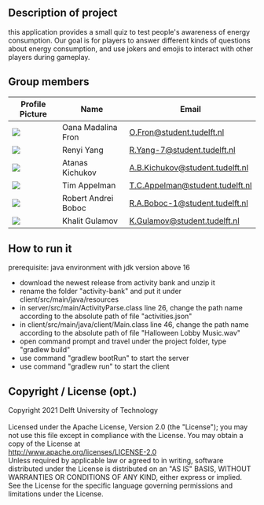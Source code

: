 
## Description of project
this application provides a small quiz to test people's awareness of energy consumption. Our goal is for
players to answer different kinds of questions about energy consumption, and use jokers and
emojis to interact with other players during gameplay.
## Group members

| Profile Picture | Name | Email |
|---|---|---|
| ![](https://secure.gravatar.com/avatar/3ef09295a2ed9695434a2a343cb60fb2?s=50&d=identicon) | Oana Madalina Fron | O.Fron@student.tudelft.nl |
| ![](https://secure.gravatar.com/avatar/d5227848b6b143ffb139aaf6a2403927?s=50&d=identicon) | Renyi Yang | R.Yang-7@student.tudelft.nl |
| ![](https://secure.gravatar.com/avatar/d896c8cf99a712914da3003bda432393?s=50&d=identicon) | Atanas Kichukov | A.B.Kichukov@student.tudelft.nl |
| ![](https://secure.gravatar.com/avatar/e82bf009a824344b850664a25b711cef?s=50&d=identicon) | Tim Appelman | T.C.Appelman@student.tudelft.nl |
| ![](https://secure.gravatar.com/avatar/03fe269b319a72b5978ac6cc7c73cd0e?s=50&d=identicon) | Robert Andrei Boboc | R.A.Boboc-1@student.tudelft.nl |
| ![](https://secure.gravatar.com/avatar/77f1ecd516417a2022c15ce98d23cd52?s=50&d=identicon) | Khalit Gulamov | K.Gulamov@student.tudelft.nl |
<!-- Instructions (remove once assignment has been completed -->
<!-- - Add (only!) your own name to the table above (use Markdown formatting) -->
<!-- - Mention your *student* email address -->
<!-- - Preferably add a recognizable photo, otherwise add your GitLab photo -->
<!-- - (please make sure the photos have the same size) --> 

## How to run it
prerequisite: java environment with jdk version above 16 
- download the newest release from activity bank and unzip it
- rename the folder "activity-bank" and put it under client/src/main/java/resources
- in server/src/main/ActivityParse.class line 26, change the path name according to the absolute path of file "activities.json"
- in client/src/main/java/client/Main.class line 46, change the path name according to the absolute path of file "Halloween Lobby Music.wav"
- open command prompt and travel under the project folder, type "gradlew build"
- use command "gradlew bootRun" to start the server
- use command "gradlew run" to start the client

## Copyright / License (opt.)
Copyright 2021 Delft University of Technology \
\
Licensed under the Apache License, Version 2.0 (the "License"); 
you may not use this file except in compliance with the License. 
You may obtain a copy of the License at \
http://www.apache.org/licenses/LICENSE-2.0 \
Unless required by applicable law or agreed to in writing, software 
distributed under the License is distributed on an "AS IS" BASIS,
WITHOUT WARRANTIES OR CONDITIONS OF ANY KIND, either express or implied. 
See the License for the specific language governing permissions and 
limitations under the License.